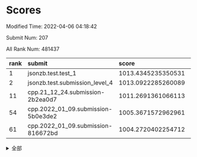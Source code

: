 # Scores

Modified Time: 2022-04-06 04:18:42

Submit Num: 207

All Rank Num: 481437

| rank |               submit               |       score        |       sigma        | pk_num |
| :--- | :--------------------------------- | :----------------- | :----------------- | :----- |
| 1    | jsonzb.test.test_1                 | 1013.4345235350531 | 0.8168696434102403 | 9302   |
| 2    | jsonzb.test.submission_level_4     | 1013.0922285260089 | 0.8357882292740708 | 9301   |
| 11   | cpp.21_12_24.submission-2b2ea0d7   | 1011.2691361066113 | 0.7873367063643686 | 9306   |
| 54   | cpp.2022_01_09.submission-5b0e3de2 | 1005.3671572962961 | 0.7087176550263126 | 9298   |
| 61   | cpp.2022_01_09.submission-816672bd | 1004.2720402254712 | 0.724728142258593  | 9298   |


<details>
<summary>全部</summary>

| rank |                 submit                 |       score        |       sigma        | pk_num |
| :--- | :------------------------------------- | :----------------- | :----------------- | :----- |
| 1    | jsonzb.test.test_1                     | 1013.4345235350531 | 0.8168696434102403 | 9302   |
| 2    | jsonzb.test.submission_level_4         | 1013.0922285260089 | 0.8357882292740708 | 9301   |
| 3    | gobigger.level_3.submission_level_3_41 | 1011.9246766411302 | 0.7879193156415693 | 9302   |
| 4    | gobigger.level_3.submission_level_3_2  | 1011.7276750602632 | 0.7795692046939201 | 9299   |
| 5    | gobigger.level_3.submission_level_3_49 | 1011.6740135740115 | 0.7842007494816818 | 9302   |
| 6    | gobigger.level_3.submission_level_3_47 | 1011.6393311072467 | 0.7554535366924939 | 9305   |
| 7    | gobigger.level_3.submission_level_3_35 | 1011.5175012382848 | 0.7881688371217273 | 9301   |
| 8    | gobigger.level_3.submission_level_3_36 | 1011.4013347396348 | 0.7729628943383361 | 9302   |
| 9    | gobigger.level_3.submission_level_3_18 | 1011.2935683354389 | 0.8192855373080478 | 9302   |
| 10   | gobigger.level_3.submission_level_3_45 | 1011.2718151700108 | 0.7829209620975002 | 9305   |
| 11   | cpp.21_12_24.submission-2b2ea0d7       | 1011.2691361066113 | 0.7873367063643686 | 9306   |
| 12   | gobigger.level_3.submission_level_3_14 | 1011.2426641825263 | 0.7711127061047816 | 9304   |
| 13   | gobigger.level_3.submission_level_3_21 | 1011.2024555893079 | 0.7751226693301013 | 9302   |
| 14   | gobigger.level_3.submission_level_3_5  | 1011.2016524527608 | 0.7699705544517156 | 9304   |
| 15   | gobigger.level_3.submission_level_3_13 | 1011.11329709091   | 0.787337427426679  | 9303   |
| 16   | gobigger.level_3.submission_level_3_20 | 1011.0988675459948 | 0.792110597893599  | 9304   |
| 17   | gobigger.level_3.submission_level_3_37 | 1010.8301426182894 | 0.7700120731636902 | 9305   |
| 18   | gobigger.level_3.submission_level_3_22 | 1010.6177616111626 | 0.7904917282994076 | 9302   |
| 19   | gobigger.level_3.submission_level_3_40 | 1010.5363689073839 | 0.7717972411954603 | 9304   |
| 20   | gobigger.level_3.submission_level_3_42 | 1010.3582627066226 | 0.7605584343456451 | 9300   |
| 21   | gobigger.level_3.submission_level_3_16 | 1010.2668820145769 | 0.7598443399655062 | 9302   |
| 22   | gobigger.level_3.submission_level_3_48 | 1010.2655262720074 | 0.74767373839838   | 9304   |
| 23   | gobigger.level_3.submission_level_3_39 | 1010.2294091231278 | 0.7618884163180971 | 9305   |
| 24   | gobigger.level_3.submission_level_3_1  | 1010.1996243886583 | 0.7484331783742068 | 9305   |
| 25   | gobigger.level_3.submission_level_3_43 | 1010.1839691158963 | 0.7472334959212434 | 9302   |
| 26   | gobigger.level_3.submission_level_3_12 | 1010.1825139498449 | 0.764873662583994  | 9305   |
| 27   | gobigger.level_3.submission_level_3_17 | 1010.1446873029931 | 0.7576410729076731 | 9309   |
| 28   | gobigger.level_3.submission_level_3_46 | 1010.0645453202351 | 0.7535214017133234 | 9304   |
| 29   | gobigger.level_3.submission_level_3_28 | 1010.026276366814  | 0.7537715402692748 | 9304   |
| 30   | gobigger.level_3.submission_level_3_19 | 1009.8966505213436 | 0.7564844939163587 | 9307   |
| 31   | gobigger.level_3.submission_level_3_25 | 1009.8954010008999 | 0.768406949272261  | 9303   |
| 32   | gobigger.level_3.submission_level_3_31 | 1009.6801739704453 | 0.7404230339003386 | 9306   |
| 33   | gobigger.level_3.submission_level_3_11 | 1009.6318898816909 | 0.7464138225383957 | 9304   |
| 34   | gobigger.level_3.submission_level_3_9  | 1009.5375726623568 | 0.7428886968532113 | 9304   |
| 35   | gobigger.level_3.submission_level_3_44 | 1009.5084081355878 | 0.7523723586173084 | 9301   |
| 36   | gobigger.level_3.submission_level_3_3  | 1009.4317020074777 | 0.763290889425514  | 9302   |
| 37   | gobigger.level_3.submission_level_3_10 | 1009.4050469049604 | 0.7384290183899782 | 9305   |
| 38   | gobigger.level_3.submission_level_3_27 | 1009.386613203687  | 0.7463563362079413 | 9303   |
| 39   | gobigger.level_3.submission_level_3_32 | 1009.281811517421  | 0.7572537718482992 | 9300   |
| 40   | gobigger.level_3.submission_level_3_4  | 1009.2261516747434 | 0.7553233644912164 | 9302   |
| 41   | gobigger.level_3.submission_level_3_23 | 1009.1804444081826 | 0.7584893925591375 | 9300   |
| 42   | gobigger.level_3.submission_level_3_26 | 1009.1157229202868 | 0.7626549046667589 | 9300   |
| 43   | gobigger.level_3.submission_level_3_24 | 1009.0954353140847 | 0.7557045713896133 | 9305   |
| 44   | gobigger.level_3.submission_level_3_30 | 1009.0144722710625 | 0.7560711387406379 | 9296   |
| 45   | gobigger.level_3.submission_level_3_7  | 1008.9883252973086 | 0.7441853896265963 | 9303   |
| 46   | gobigger.level_3.submission_level_3_29 | 1008.9702188324782 | 0.7659120870331003 | 9302   |
| 47   | gobigger.level_3.submission_level_3_34 | 1008.9282027879738 | 0.747865261274108  | 9298   |
| 48   | gobigger.level_3.submission_level_3_38 | 1008.7749859854749 | 0.7509165185190001 | 9304   |
| 49   | gobigger.level_3.submission_level_3_0  | 1008.5986634830566 | 0.7361524717421856 | 9304   |
| 50   | gobigger.level_3.submission_level_3_15 | 1008.4854335394315 | 0.7238581526157072 | 9304   |
| 51   | gobigger.level_3.submission_level_3_8  | 1008.4312578058745 | 0.7514273409143138 | 9304   |
| 52   | gobigger.level_3.submission_level_3_33 | 1008.2253866049567 | 0.7380400180739154 | 9298   |
| 53   | gobigger.level_3.submission_level_3_6  | 1007.9052409776986 | 0.7743244498449298 | 9307   |
| 54   | cpp.2022_01_09.submission-5b0e3de2     | 1005.3671572962961 | 0.7087176550263126 | 9298   |
| 55   | gobigger.level_1.submission_level_1_2  | 1005.2224991706287 | 0.7123542527354688 | 9299   |
| 56   | gobigger.level_1.submission_level_1_45 | 1004.8763130780529 | 0.7183281577798485 | 9301   |
| 57   | gobigger.level_1.submission_level_1_34 | 1004.7997500015193 | 0.7202232903974083 | 9304   |
| 58   | gobigger.level_1.submission_level_1_26 | 1004.610658433713  | 0.7134226903183806 | 9308   |
| 59   | gobigger.level_1.submission_level_1_35 | 1004.4866139317644 | 0.7244330965696478 | 9301   |
| 60   | gobigger.level_1.submission_level_1_43 | 1004.3579614688219 | 0.7144917658717254 | 9300   |
| 61   | cpp.2022_01_09.submission-816672bd     | 1004.2720402254712 | 0.724728142258593  | 9298   |
| 62   | gobigger.level_1.submission_level_1_38 | 1004.2144051548104 | 0.717433085033341  | 9301   |
| 63   | gobigger.level_1.submission_level_1_42 | 1004.128149995882  | 0.7134359639786654 | 9303   |
| 64   | gobigger.level_1.submission_level_1_19 | 1004.054906436039  | 0.7135266556630329 | 9302   |
| 65   | gobigger.level_1.submission_level_1_39 | 1003.970359820649  | 0.7178101670105749 | 9300   |
| 66   | gobigger.level_1.submission_level_1_31 | 1003.8916628606289 | 0.7234729732342342 | 9303   |
| 67   | gobigger.level_1.submission_level_1_20 | 1003.873930453645  | 0.7227827349358689 | 9306   |
| 68   | gobigger.level_1.submission_level_1_49 | 1003.8113685641268 | 0.7142688503443905 | 9304   |
| 69   | gobigger.level_1.submission_level_1_13 | 1003.784990134919  | 0.7241177832882546 | 9306   |
| 70   | gobigger.level_1.submission_level_1_10 | 1003.7769359483261 | 0.7016388509997824 | 9297   |
| 71   | gobigger.level_1.submission_level_1_48 | 1003.7116906663191 | 0.7231834826509609 | 9307   |
| 72   | gobigger.level_1.submission_level_1_11 | 1003.659582904815  | 0.716746229932346  | 9305   |
| 73   | gobigger.level_1.submission_level_1_3  | 1003.6237515324852 | 0.7128192493968677 | 9303   |
| 74   | gobigger.level_1.submission_level_1_33 | 1003.5468667834195 | 0.7038517285100497 | 9298   |
| 75   | gobigger.level_1.submission_level_1_5  | 1003.5456120887759 | 0.716085419452023  | 9304   |
| 76   | gobigger.level_1.submission_level_1_0  | 1003.3888597887237 | 0.720544652232487  | 9305   |
| 77   | gobigger.level_1.submission_level_1_25 | 1003.3805785174987 | 0.7136799823476329 | 9303   |
| 78   | gobigger.level_1.submission_level_1_36 | 1003.3262403263469 | 0.7084830545049634 | 9301   |
| 79   | gobigger.level_1.submission_level_1_37 | 1003.2845240616518 | 0.7191878879696261 | 9307   |
| 80   | gobigger.level_1.submission_level_1_29 | 1003.2421470985142 | 0.7173528176427514 | 9297   |
| 81   | gobigger.level_1.submission_level_1_16 | 1003.1947105283964 | 0.7091753836378886 | 9304   |
| 82   | gobigger.level_1.submission_level_1_17 | 1003.1513879923602 | 0.7068230762028143 | 9308   |
| 83   | gobigger.level_1.submission_level_1_27 | 1003.1253282530664 | 0.7201733943221499 | 9305   |
| 84   | gobigger.level_1.submission_level_1_1  | 1003.12381993751   | 0.7199003700467356 | 9303   |
| 85   | gobigger.level_1.submission_level_1_6  | 1003.0782651388577 | 0.7115906388854709 | 9303   |
| 86   | gobigger.level_1.submission_level_1_15 | 1003.0430597284894 | 0.7118768036137257 | 9304   |
| 87   | gobigger.level_1.submission_level_1_30 | 1002.9840588815827 | 0.7200009831567281 | 9301   |
| 88   | gobigger.level_1.submission_level_1_14 | 1002.9192935669968 | 0.7087700851705685 | 9300   |
| 89   | gobigger.level_1.submission_level_1_47 | 1002.8406016590769 | 0.7109753747143414 | 9297   |
| 90   | gobigger.level_1.submission_level_1_40 | 1002.8140190367145 | 0.7147671427317285 | 9300   |
| 91   | gobigger.level_1.submission_level_1_7  | 1002.787588306776  | 0.6990026719063275 | 9303   |
| 92   | gobigger.level_1.submission_level_1_24 | 1002.7299633376579 | 0.7061218291666433 | 9303   |
| 93   | gobigger.level_1.submission_level_1_18 | 1002.7262603249995 | 0.7147477913080081 | 9307   |
| 94   | gobigger.level_1.submission_level_1_41 | 1002.7248702534132 | 0.7123419016614033 | 9299   |
| 95   | gobigger.level_1.submission_level_1_46 | 1002.6967938842184 | 0.7143390487157723 | 9308   |
| 96   | gobigger.level_1.submission_level_1_12 | 1002.6699527906487 | 0.7169606639145214 | 9307   |
| 97   | gobigger.level_1.submission_level_1_8  | 1002.4837680354092 | 0.7240222032355946 | 9308   |
| 98   | gobigger.level_1.submission_level_1_21 | 1002.466115569674  | 0.7102367950529659 | 9307   |
| 99   | gobigger.level_1.submission_level_1_23 | 1002.3778327105288 | 0.7160460435546259 | 9305   |
| 100  | gobigger.level_1.submission_level_1_28 | 1002.3472387373886 | 0.7066755965716828 | 9305   |
| 101  | gobigger.level_1.submission_level_1_4  | 1002.2707402175917 | 0.7214534867828115 | 9301   |
| 102  | gobigger.level_1.submission_level_1_44 | 1002.2229137722178 | 0.710180381805386  | 9302   |
| 103  | gobigger.level_1.submission_level_1_32 | 1001.6625482588881 | 0.7134922752702051 | 9308   |
| 104  | gobigger.level_1.submission_level_1_9  | 1001.655022193106  | 0.7170470524879891 | 9302   |
| 105  | gobigger.level_1.submission_level_1_22 | 1001.5561569687749 | 0.714852651572186  | 9304   |
| 106  | gobigger.random.submission_random_13   | 997.4898804175284  | 0.7074295391774156 | 9302   |
| 107  | gobigger.random.submission_random_39   | 996.7744049227642  | 0.7099304326024293 | 9299   |
| 108  | gobigger.random.submission_random_26   | 996.7195835740505  | 0.6979360118079517 | 9298   |
| 109  | gobigger.random.submission_random_48   | 996.6894320319524  | 0.7078882739411363 | 9305   |
| 110  | gobigger.random.submission_random_36   | 996.6002416505731  | 0.7276270167841031 | 9300   |
| 111  | gobigger.random.submission_random_20   | 996.5967037671617  | 0.6986010628984232 | 9305   |
| 112  | gobigger.random.submission_random_41   | 996.5936487290451  | 0.7222471569424564 | 9303   |
| 113  | gobigger.random.submission_random_7    | 996.5850384535534  | 0.7123270833109102 | 9301   |
| 114  | gobigger.random.submission_random_31   | 996.523046763406   | 0.7084866443003113 | 9303   |
| 115  | gobigger.random.submission_random_10   | 996.4444501820693  | 0.7002663013332555 | 9302   |
| 116  | gobigger.random.submission_random_40   | 996.4217455700467  | 0.7104411597753132 | 9302   |
| 117  | gobigger.random.submission_random_1    | 996.4197396496099  | 0.713673115779024  | 9307   |
| 118  | gobigger.random.submission_random_0    | 996.3788501330934  | 0.7073099548586551 | 9305   |
| 119  | gobigger.random.submission_random_35   | 996.3583315087624  | 0.7070669407801986 | 9306   |
| 120  | gobigger.random.submission_random_22   | 996.3077993263175  | 0.7050158375847181 | 9306   |
| 121  | gobigger.random.submission_random_16   | 996.3034542974791  | 0.7191095543765323 | 9306   |
| 122  | gobigger.random.submission_random_37   | 996.286070573527   | 0.692314263187201  | 9303   |
| 123  | gobigger.random.submission_random_32   | 996.2600689577845  | 0.7026631171750767 | 9307   |
| 124  | gobigger.random.submission_random_14   | 996.2378376791426  | 0.7149874712332535 | 9309   |
| 125  | gobigger.random.submission_random_6    | 996.2269709598212  | 0.7298834150225864 | 9302   |
| 126  | gobigger.random.submission_random_38   | 996.2162929266922  | 0.7239359124856993 | 9299   |
| 127  | gobigger.random.submission_random_8    | 996.2121164603337  | 0.69802712147834   | 9307   |
| 128  | gobigger.random.submission_random_25   | 996.154591925116   | 0.7019514798692035 | 9303   |
| 129  | gobigger.random.submission_random_5    | 996.1346005660547  | 0.7078126057166435 | 9301   |
| 130  | gobigger.random.submission_random_12   | 996.1089564281834  | 0.7169790367892693 | 9301   |
| 131  | gobigger.random.submission_random_11   | 995.9612887653894  | 0.7151502405308464 | 9305   |
| 132  | gobigger.random.submission_random_44   | 995.9431555560311  | 0.7064775754381627 | 9304   |
| 133  | gobigger.random.submission_random_43   | 995.9274633726478  | 0.7143419457108502 | 9305   |
| 134  | gobigger.random.submission_random_9    | 995.8689272713897  | 0.7089706044195458 | 9302   |
| 135  | gobigger.random.submission_random_42   | 995.8157752161086  | 0.707764368097682  | 9302   |
| 136  | gobigger.random.submission_random_17   | 995.7989324695318  | 0.7149292199049977 | 9300   |
| 137  | gobigger.random.submission_random_2    | 995.796077071519   | 0.7050847479703674 | 9307   |
| 138  | gobigger.random.submission_random_45   | 995.6943833726177  | 0.7090137995104335 | 9306   |
| 139  | gobigger.random.submission_random_3    | 995.6789342221026  | 0.7057795629044021 | 9302   |
| 140  | gobigger.random.submission_random_49   | 995.6378363787718  | 0.7141986706572991 | 9302   |
| 141  | gobigger.random.submission_random_28   | 995.6094688848626  | 0.707905080530869  | 9307   |
| 142  | gobigger.random.submission_random_33   | 995.6016330819479  | 0.7208353636189527 | 9296   |
| 143  | gobigger.random.submission_random_18   | 995.5855776672001  | 0.7037758885924432 | 9306   |
| 144  | gobigger.random.submission_random_27   | 995.5691076157308  | 0.6999127652492779 | 9298   |
| 145  | gobigger.random.submission_random_34   | 995.5520543798558  | 0.712341325929497  | 9310   |
| 146  | gobigger.random.submission_random_23   | 995.5148042361841  | 0.7014581293494486 | 9299   |
| 147  | gobigger.random.submission_random_46   | 995.385595207427   | 0.7255935827470781 | 9303   |
| 148  | gobigger.random.submission_random_19   | 995.3183546496356  | 0.7079600135109956 | 9306   |
| 149  | gobigger.random.submission_random_15   | 995.2760130956585  | 0.7299686755725493 | 9305   |
| 150  | gobigger.random.submission_random_21   | 995.2072456301971  | 0.6999705657834348 | 9296   |
| 151  | gobigger.random.submission_random_24   | 995.1562902646929  | 0.7282075781877275 | 9304   |
| 152  | gobigger.random.submission_random_30   | 995.1371330400874  | 0.7160037807047275 | 9303   |
| 153  | gobigger.random.submission_random_47   | 995.0181180538519  | 0.7205838710236888 | 9300   |
| 154  | gobigger.random.submission_random_4    | 994.803572056007   | 0.7224957752525616 | 9307   |
| 155  | gobigger.level_2.submission_level_2_38 | 994.4935496760693  | 0.7239483467360037 | 9306   |
| 156  | gobigger.level_2.submission_level_2_16 | 994.3242813613206  | 0.7321199337165877 | 9305   |
| 157  | gobigger.random.submission_random_29   | 993.7106703601142  | 0.7341431569135861 | 9301   |
| 158  | gobigger.level_2.submission_level_2_18 | 993.5797046929832  | 0.7146020357002135 | 9306   |
| 159  | gobigger.level_2.submission_level_2_47 | 993.3537769507684  | 0.7326762441795894 | 9304   |
| 160  | gobigger.level_2.submission_level_2_32 | 993.3150246976646  | 0.7294284863664455 | 9305   |
| 161  | gobigger.level_2.submission_level_2_6  | 993.2624842831866  | 0.7259418717275392 | 9304   |
| 162  | gobigger.level_2.submission_level_2_39 | 993.2470179941058  | 0.7363821443551556 | 9303   |
| 163  | gobigger.level_2.submission_level_2_11 | 993.0554895697439  | 0.7246285576692977 | 9301   |
| 164  | gobigger.level_2.submission_level_2_14 | 992.9778243350909  | 0.7489806317110829 | 9305   |
| 165  | gobigger.level_2.submission_level_2_33 | 992.9710401757015  | 0.7579417348278951 | 9302   |
| 166  | gobigger.level_2.submission_level_2_34 | 992.9385871510183  | 0.7290618318792363 | 9301   |
| 167  | gobigger.level_2.submission_level_2_40 | 992.7937461360808  | 0.7363440290990172 | 9302   |
| 168  | gobigger.level_2.submission_level_2_5  | 992.727606595372   | 0.7448266847326237 | 9299   |
| 169  | gobigger.level_2.submission_level_2_30 | 992.725147738576   | 0.7507322383080229 | 9303   |
| 170  | gobigger.level_2.submission_level_2_29 | 992.6916570060663  | 0.7413186032041085 | 9303   |
| 171  | gobigger.level_2.submission_level_2_43 | 992.6870375586598  | 0.7361270380467251 | 9305   |
| 172  | gobigger.level_2.submission_level_2_7  | 992.6474591023876  | 0.7565425945848886 | 9300   |
| 173  | gobigger.level_2.submission_level_2_31 | 992.5745917337424  | 0.7356720231395677 | 9304   |
| 174  | gobigger.level_2.submission_level_2_25 | 992.5517871430983  | 0.7659777471219753 | 9305   |
| 175  | gobigger.level_2.submission_level_2_23 | 992.4616689097185  | 0.746148688364482  | 9300   |
| 176  | gobigger.level_2.submission_level_2_36 | 992.3256492706598  | 0.7604430235338566 | 9306   |
| 177  | gobigger.level_2.submission_level_2_46 | 992.3074524031932  | 0.722247012609382  | 9308   |
| 178  | gobigger.level_2.submission_level_2_13 | 992.2764377244958  | 0.7677937328593114 | 9302   |
| 179  | gobigger.level_2.submission_level_2_12 | 992.2745795362297  | 0.7467861876724203 | 9302   |
| 180  | gobigger.level_2.submission_level_2_48 | 992.2150863070378  | 0.7565265984772239 | 9308   |
| 181  | gobigger.level_2.submission_level_2_45 | 992.1667618837857  | 0.771718094325231  | 9295   |
| 182  | gobigger.level_2.submission_level_2_21 | 992.1484276900738  | 0.7509470676631907 | 9310   |
| 183  | gobigger.level_2.submission_level_2_17 | 992.1365533063192  | 0.7350425350424893 | 9307   |
| 184  | gobigger.level_2.submission_level_2_27 | 992.0781739623365  | 0.7436367582297361 | 9299   |
| 185  | gobigger.level_2.submission_level_2_0  | 992.0728711762572  | 0.7450602107707507 | 9303   |
| 186  | gobigger.level_2.submission_level_2_19 | 991.9702112121842  | 0.7598483576678023 | 9303   |
| 187  | gobigger.level_2.submission_level_2_49 | 991.9208686349509  | 0.745348404488412  | 9306   |
| 188  | gobigger.level_2.submission_level_2_10 | 991.9090213538066  | 0.7386472173777576 | 9302   |
| 189  | gobigger.level_2.submission_level_2_22 | 991.8226914987476  | 0.7538405038488161 | 9308   |
| 190  | gobigger.level_2.submission_level_2_4  | 991.8054717323532  | 0.7419666956412755 | 9306   |
| 191  | gobigger.level_2.submission_level_2_41 | 991.6894131172876  | 0.7483367944497555 | 9304   |
| 192  | gobigger.level_2.submission_level_2_37 | 991.6879085287815  | 0.7517602857320422 | 9300   |
| 193  | gobigger.level_2.submission_level_2_35 | 991.6663763927506  | 0.7534347941600062 | 9306   |
| 194  | gobigger.level_2.submission_level_2_28 | 991.6398421740425  | 0.7445902779537954 | 9304   |
| 195  | gobigger.level_2.submission_level_2_15 | 991.5788862095868  | 0.7599651837290651 | 9305   |
| 196  | gobigger.level_2.submission_level_2_42 | 991.5162679840397  | 0.7476536091566499 | 9301   |
| 197  | gobigger.level_2.submission_level_2_44 | 991.4593494603025  | 0.7639841980591291 | 9302   |
| 198  | gobigger.level_2.submission_level_2_3  | 991.3924376841279  | 0.7708404243076006 | 9302   |
| 199  | gobigger.level_2.submission_level_2_1  | 991.1999365835405  | 0.7672913268294872 | 9302   |
| 200  | gobigger.level_2.submission_level_2_24 | 991.129842431062   | 0.7491929494343419 | 9301   |
| 201  | gobigger.level_2.submission_level_2_20 | 991.0504014620717  | 0.756379095462959  | 9305   |
| 202  | gobigger.level_2.submission_level_2_8  | 990.9590739212437  | 0.7598129069719132 | 9306   |
| 203  | gobigger.level_2.submission_level_2_2  | 990.9510908004603  | 0.7777483046655684 | 9304   |
| 204  | gobigger.level_2.submission_level_2_26 | 990.6594127228295  | 0.7641128085747427 | 9303   |
| 205  | gobigger.level_2.submission_level_2_9  | 990.4232987531756  | 0.7362147345175445 | 9303   |
| 206  | gobigger.none.submission_none_0        | 978.5661257945691  | 1.289241126423297  | 9300   |
| 207  | gobigger.none.submission_none_1        | 975.5979727749975  | 1.4790274427398564 | 9305   |

</details>
